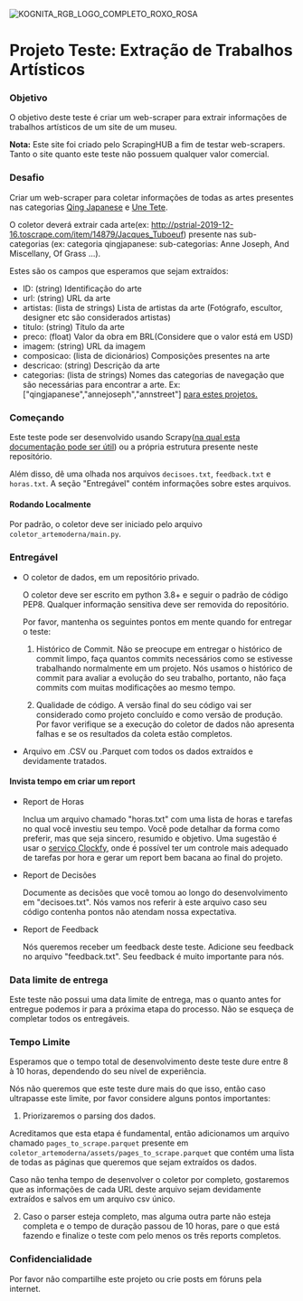 ![KOGNITA_RGB_LOGO_COMPLETO_ROXO_ROSA](https://user-images.githubusercontent.com/81701366/215144953-33d142f6-a2ec-4105-93cf-5d1a3f80ec57.png)

# Projeto Teste: Extração de Trabalhos Artísticos #

### Objetivo ###

O objetivo deste teste é criar um web-scraper para extrair informações de trabalhos artísticos de um site de um museu.

**Nota:** Este site foi criado pelo ScrapingHUB a fim de testar web-scrapers. Tanto o site quanto este teste não possuem qualquer valor comercial.


### Desafio ###

Criar um web-scraper para coletar informações de todas as artes presentes nas categorias [Qing Japanese](http://pstrial-2019-12-16.toscrape.com/browse/qingjapanese) e [Une Tete](http://pstrial-2019-12-16.toscrape.com/browse/unetete).


O coletor deverá extrair cada arte(ex: http://pstrial-2019-12-16.toscrape.com/item/14879/Jacques_Tuboeuf) presente nas sub-categorias (ex: categoria qingjapanese: sub-categorias: Anne Joseph, And Miscellany, Of Grass ...).

Estes são os campos que esperamos que sejam extraídos:

* ID: (string) Identificação do arte 
* url: (string) URL da arte
* artistas: (lista de strings) Lista de artistas da arte (Fotógrafo, escultor, designer etc são considerados artistas)
* titulo: (string) Título da arte
* preco: (float) Valor da obra em BRL(Considere que o valor está em USD)
* imagem: (string) URL da imagem
* composicao: (lista de dicionários) Composições presentes na arte
* descricao: (string) Descrição da arte
* categorias: (lista de strings) Nomes das categorias de navegação que são necessárias para encontrar a arte. Ex: ["qingjapanese","annejoseph","annstreet"] [para estes projetos.](http://pstrial-2019-12-16.toscrape.com/browse/qingjapanese/annejoseph/annstreet)

### Começando

Este teste pode ser desenvolvido usando Scrapy([na qual esta documentação pode ser útil](https://doc.scrapy.org/en/latest/intro/tutorial.html#our-first-spider)) ou a própria estrutura presente neste repositório.


Além disso, dê uma olhada nos arquivos `decisoes.txt`,  `feedback.txt` e  `horas.txt`. 
A seção "Entregável" contém informações sobre estes arquivos.


#### Rodando Localmente
Por padrão, o coletor deve ser iniciado pelo arquivo `coletor_artemoderna/main.py`.


### Entregável ###

* O coletor de dados, em um repositório privado.

    O coletor deve ser escrito em python 3.8+ e seguir o padrão de código PEP8. Qualquer informação sensitiva deve ser removida do repositório.

    Por favor, mantenha os seguintes pontos em mente quando for entregar o teste:
    
    1. Histórico de Commit. Não se preocupe em entregar o histórico de commit limpo, faça quantos commits necessários como se estivesse trabalhando normalmente em um projeto. Nós usamos o histórico de commit para avaliar a evolução do seu trabalho, portanto, não faça commits com muitas modificações ao mesmo tempo.
    
    2. Qualidade de código. A versão final do seu código vai ser considerado como projeto concluído e como versão de produção. Por favor verifique se a execução do coletor de dados não apresenta falhas e se os resultados da coleta estão completos.

* Arquivo em .CSV ou .Parquet com todos os dados extraídos e devidamente tratados.
    


#### Invista tempo em criar um report

* Report de Horas

    Inclua um arquivo chamado "horas.txt" com uma lista de horas e tarefas no qual você investiu seu tempo. Você pode detalhar da forma como preferir, mas que seja sincero, resumido e objetivo. 
    Uma sugestão é usar o [serviço Clockfy](https://clockify.me/pt/), onde é possível ter um controle mais adequado de tarefas por hora e gerar um report bem bacana ao final do projeto.


* Report de Decisões
    
    Documente as decisões que você tomou ao longo do desenvolvimento em "decisoes.txt". Nós vamos nos referir à este arquivo caso seu código contenha pontos não atendam nossa expectativa.


* Report de Feedback

    Nós queremos receber um feedback deste teste. Adicione seu feedback no arquivo "feedback.txt". Seu feedback é muito importante para nós.

### Data limite de entrega ###

Este teste não possui uma data limite de entrega, mas o quanto antes for entregue podemos ir para a próxima etapa do processo.
Não se esqueça de completar todos os entregáveis.

### Tempo Limite ###

Esperamos que o tempo total de desenvolvimento deste teste dure entre 8 à 10 horas, dependendo do seu nível de experiência.

Nós não queremos que este teste dure mais do que isso, então caso ultrapasse este limite, por favor considere alguns pontos importantes:


1. Priorizaremos o parsing dos dados. 

  Acreditamos que esta etapa é fundamental, então adicionamos um arquivo chamado `pages_to_scrape.parquet` presente em `coletor_artemoderna/assets/pages_to_scrape.parquet` que contém uma lista de todas as páginas que queremos que sejam extraídos os dados. 
  
  Caso não tenha tempo de desenvolver o coletor por completo, gostaremos que as informações de cada URL deste arquivo sejam devidamente extraídos e salvos em um arquivo csv único.
	
  2. Caso o parser esteja completo, mas alguma outra parte não esteja completa e o tempo de duração passou de 10 horas, pare o que está fazendo e finalize o teste com pelo menos os três reports completos.

### Confidencialidade ###

Por favor não compartilhe este projeto ou crie posts em fóruns pela internet.
